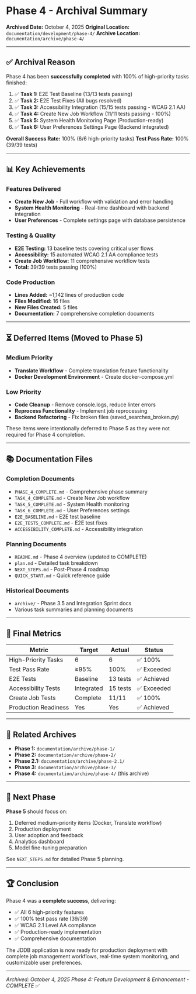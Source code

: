 # Phase 4 - Archival Summary

**Archived Date:** October 4, 2025
**Original Location:** `documentation/development/phase-4/`
**Archive Location:** `documentation/archive/phase-4/`

---

## ✅ Archival Reason

Phase 4 has been **successfully completed** with 100% of high-priority tasks finished:

1. ✅ **Task 1:** E2E Test Baseline (13/13 tests passing)
2. ✅ **Task 2:** E2E Test Fixes (All bugs resolved)
3. ✅ **Task 3:** Accessibility Integration (15/15 tests passing - WCAG 2.1 AA)
4. ✅ **Task 4:** Create New Job Workflow (11/11 tests passing - 100%)
5. ✅ **Task 5:** System Health Monitoring Page (Production-ready)
6. ✅ **Task 6:** User Preferences Settings Page (Backend integrated)

**Overall Success Rate:** 100% (6/6 high-priority tasks)
**Test Pass Rate:** 100% (39/39 tests)

---

## 📊 Key Achievements

### Features Delivered
- **Create New Job** - Full workflow with validation and error handling
- **System Health Monitoring** - Real-time dashboard with backend integration
- **User Preferences** - Complete settings page with database persistence

### Testing & Quality
- **E2E Testing:** 13 baseline tests covering critical user flows
- **Accessibility:** 15 automated WCAG 2.1 AA compliance tests
- **Create Job Workflow:** 11 comprehensive workflow tests
- **Total:** 39/39 tests passing (100%)

### Code Production
- **Lines Added:** ~1,142 lines of production code
- **Files Modified:** 16 files
- **New Files Created:** 5 files
- **Documentation:** 7 comprehensive completion documents

---

## ⏳ Deferred Items (Moved to Phase 5)

### Medium Priority
- **Translate Workflow** - Complete translation feature functionality
- **Docker Development Environment** - Create docker-compose.yml

### Low Priority
- **Code Cleanup** - Remove console.logs, reduce linter errors
- **Reprocess Functionality** - Implement job reprocessing
- **Backend Refactoring** - Fix broken files (saved_searches_broken.py)

These items were intentionally deferred to Phase 5 as they were not required for Phase 4 completion.

---

## 📚 Documentation Files

### Completion Documents
- `PHASE_4_COMPLETE.md` - Comprehensive phase summary
- `TASK_4_COMPLETE.md` - Create New Job workflow
- `TASK_5_COMPLETE.md` - System Health monitoring
- `TASK_6_COMPLETE.md` - User Preferences settings
- `E2E_BASELINE.md` - E2E test baseline
- `E2E_TESTS_COMPLETE.md` - E2E test fixes
- `ACCESSIBILITY_COMPLETE.md` - Accessibility integration

### Planning Documents
- `README.md` - Phase 4 overview (updated to COMPLETE)
- `plan.md` - Detailed task breakdown
- `NEXT_STEPS.md` - Post-Phase 4 roadmap
- `QUICK_START.md` - Quick reference guide

### Historical Documents
- `archive/` - Phase 3.5 and Integration Sprint docs
- Various task summaries and planning documents

---

## 🎯 Final Metrics

| Metric | Target | Actual | Status |
|--------|--------|--------|--------|
| High-Priority Tasks | 6 | 6 | ✅ 100% |
| Test Pass Rate | ≥95% | 100% | ✅ Exceeded |
| E2E Tests | Baseline | 13 tests | ✅ Achieved |
| Accessibility Tests | Integrated | 15 tests | ✅ Exceeded |
| Create Job Tests | Complete | 11/11 | ✅ 100% |
| Production Readiness | Yes | Yes | ✅ Achieved |

---

## 🔗 Related Archives

- **Phase 1:** `documentation/archive/phase-1/`
- **Phase 2:** `documentation/archive/phase-2/`
- **Phase 2.1:** `documentation/archive/phase-2.1/`
- **Phase 3:** `documentation/archive/phase-3/`
- **Phase 4:** `documentation/archive/phase-4/` (this archive)

---

## 📝 Next Phase

**Phase 5** should focus on:
1. Deferred medium-priority items (Docker, Translate workflow)
2. Production deployment
3. User adoption and feedback
4. Analytics dashboard
5. Model fine-tuning preparation

See `NEXT_STEPS.md` for detailed Phase 5 planning.

---

## 🏆 Conclusion

Phase 4 was a **complete success**, delivering:
- ✅ All 6 high-priority features
- ✅ 100% test pass rate (39/39)
- ✅ WCAG 2.1 Level AA compliance
- ✅ Production-ready implementation
- ✅ Comprehensive documentation

The JDDB application is now ready for production deployment with complete job management workflows, real-time system monitoring, and customizable user preferences.

---

*Archived: October 4, 2025*
*Phase 4: Feature Development & Enhancement - COMPLETE* ✅
